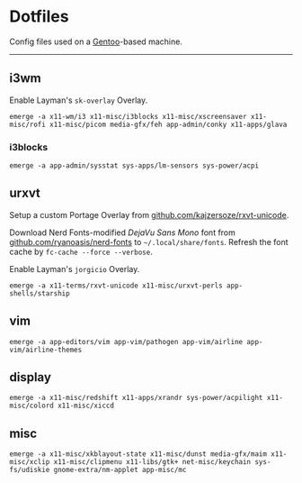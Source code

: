 # Dotfiles

Config files used on a [Gentoo][gentoo]-based machine.

---

## i3wm

Enable Layman's `sk-overlay` Overlay.

    emerge -a x11-wm/i3 x11-misc/i3blocks x11-misc/xscreensaver x11-misc/rofi x11-misc/picom media-gfx/feh app-admin/conky x11-apps/glava

### i3blocks

    emerge -a app-admin/sysstat sys-apps/lm-sensors sys-power/acpi

## urxvt

Setup a custom Portage Overlay from [github.com/kajzersoze/rxvt-unicode][urxvt].

Download Nerd Fonts-modified *DejaVu Sans Mono* font from [github.com/ryanoasis/nerd-fonts][nerdfonts] to `~/.local/share/fonts`. Refresh the font cache by `fc-cache --force --verbose`.

Enable Layman's `jorgicio` Overlay.

    emerge -a x11-terms/rxvt-unicode x11-misc/urxvt-perls app-shells/starship

## vim

    emerge -a app-editors/vim app-vim/pathogen app-vim/airline app-vim/airline-themes

## display

    emerge -a x11-misc/redshift x11-apps/xrandr sys-power/acpilight x11-misc/colord x11-misc/xiccd

## misc

    emerge -a x11-misc/xkblayout-state x11-misc/dunst media-gfx/maim x11-misc/xclip x11-misc/clipmenu x11-libs/gtk+ net-misc/keychain sys-fs/udiskie gnome-extra/nm-applet app-misc/mc

[gentoo]: https://gentoo.org
[urxvt]: https://github.com/kajzersoze/rxvt-unicode
[nerdfonts]: https://github.com/ryanoasis/nerd-fonts/releases
